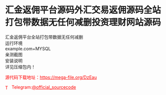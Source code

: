 # 汇金返佣平台源码外汇交易返佣源码全站打包带数据无任何减删投资理财网站源码

汇金返佣平台全站打包带数据无任何减删<br>运行环境<br>example.com+MYSQL<br>亲测截图<br>安装说明<br>详见压缩包内！<br>


<p style="color: red;">源代码下载地址：<a href="https://mega-file.org/DzEau" style="color: red;">https://mega-file.org/DzEau</a></p><p style="color: red;"><img src="https://cdn-icons-png.flaticon.com/512/2111/2111646.png" alt="Telegram Icon" style="width: 16px; vertical-align: middle; margin-right: 5px;">Telegram:<a href="https://t.me/official_sourcecode" style="color: red;">@official_sourcecode</a></p>